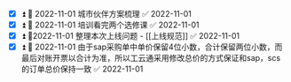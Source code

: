 - [x] ⏫ 📅 2022-11-01 城市伙伴方案梳理 ✅ 2022-11-01
- [x] ⏫ 📅 2022-11-01 培训看完两个选修课 ✅ 2022-11-01
- [x] ⏫ 📅2022-11-01  整理本次上线问题 - [[上线规范]] ✅ 2022-11-01
- [x] ⏫ 📅 2022-11-01 由于sap采购单中单价保留4位小数，合计保留两位小数，而最后对账开票以合计为准，所以工云通采用修改总价的方式保证和sap，scs的订单总价保持一致 ✅ 2022-11-01